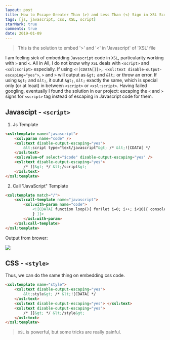 ```yaml
---
layout: post
title: How to Escape Greater Than (>) and Less Than (<) Sign in XSL Script
tags: [js, javascript, css, XSL, script]
starMark: true
comments: true
date: 2019-01-09
---
```


> This is the solution to embed '>' and '<' in 'Javascript' of 'XSL' file

I am feeling sick of embedding `Javascript` code in `XSL`, particularity working with `>` and `<`. All in All, I do not know why `XSL` deals with `<script>` and `<xsl:script>` especially. If using `<![CDATA[]]>`，`<xsl:text disable-output-escaping="yes">`, `>` and `>` will output as `&gt;` and `&lt;` or throw an error. If using `&gt;` and `&lt;`, it outut `&gt;`, `&lt;` exactly the same, which is special only (or at leaat) in between `<script>` or `<xsl:script>`. Having failed googling, eventually I found the solution in our project: escaping the `<` and `>` signs for `<script>` tag instead of escaping in Javascript code for them.

## Javascipt - `<script>`

1. Js Template

```html
<xsl:template name="javascript">
    <xsl:param name="code" />
    <xsl:text disable-output-escaping="yes">
        &lt;script type="text/javascript"&gt; /* &lt;![CDATA[ */
    </xsl:text>
    <xsl:value-of select="$code" disable-output-escaping="yes" />
    <xsl:text disable-output-escaping="yes">
        /* ]]&gt; */ &lt;/script&gt;
    </xsl:text>
</xsl:template>
```

2. Call "JavaScript" Template

```html
<xsl:template match="/">
    <xsl:call-template name="javascript">
        <xsl:with-param name="code">
            <![CDATA[ function loop(){ for(let i=0; i++; i<10){ console.log(i) }
            } ]]>
        </xsl:with-param>
    </xsl:call-template>
</xsl:template>
```

Output from brower:

![](https://img-blog.csdnimg.cn/20190228014403872.jpg)

## CSS - `<style>`

Thus, we can do the same thing on embedding css code.

```html
<xsl:template name="style">
    <xsl:text disable-output-escaping="yes">
        &lt;style&gt; /* &lt;![CDATA[ */
    </xsl:text>
    <xsl:text disable-output-escaping="yes"> </xsl:text>
    <xsl:text disable-output-escaping="yes">
        /* ]]&gt; */ &lt;/style&gt;
    </xsl:text>
</xsl:template>
```

> `XSL` is powerful, but some tricks are really painful.
